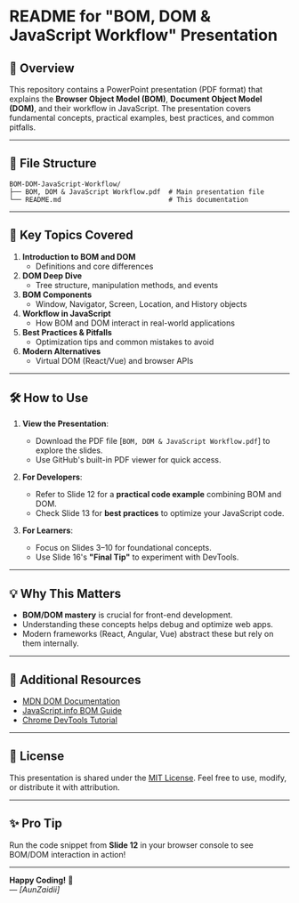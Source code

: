 # README for "BOM, DOM & JavaScript Workflow" Presentation

## 📌 Overview
This repository contains a PowerPoint presentation (PDF format) that explains the **Browser Object Model (BOM)**, **Document Object Model (DOM)**, and their workflow in JavaScript. The presentation covers fundamental concepts, practical examples, best practices, and common pitfalls.

---

## 📂 File Structure
```
BOM-DOM-JavaScript-Workflow/
├── BOM, DOM & JavaScript Workflow.pdf  # Main presentation file
└── README.md                           # This documentation
```

---

## 🎯 Key Topics Covered
1. **Introduction to BOM and DOM**
   - Definitions and core differences
2. **DOM Deep Dive**
   - Tree structure, manipulation methods, and events
3. **BOM Components**
   - Window, Navigator, Screen, Location, and History objects
4. **Workflow in JavaScript**
   - How BOM and DOM interact in real-world applications
5. **Best Practices & Pitfalls**
   - Optimization tips and common mistakes to avoid
6. **Modern Alternatives**
   - Virtual DOM (React/Vue) and browser APIs

---

## 🛠 How to Use
1. **View the Presentation**:
   - Download the PDF file [`BOM, DOM & JavaScript Workflow.pdf`] to explore the slides.
   - Use GitHub's built-in PDF viewer for quick access.

2. **For Developers**:
   - Refer to Slide 12 for a **practical code example** combining BOM and DOM.
   - Check Slide 13 for **best practices** to optimize your JavaScript code.

3. **For Learners**:
   - Focus on Slides 3–10 for foundational concepts.
   - Use Slide 16's **"Final Tip"** to experiment with DevTools.

---

## 💡 Why This Matters
- **BOM/DOM mastery** is crucial for front-end development.
- Understanding these concepts helps debug and optimize web apps.
- Modern frameworks (React, Angular, Vue) abstract these but rely on them internally.

---

## 🔗 Additional Resources
- [MDN DOM Documentation](https://developer.mozilla.org/en-US/docs/Web/API/Document_Object_Model)
- [JavaScript.info BOM Guide](https://javascript.info/browser-environment)
- [Chrome DevTools Tutorial](https://developer.chrome.com/docs/devtools/)

---

## 📜 License
This presentation is shared under the [MIT License](LICENSE). Feel free to use, modify, or distribute it with attribution.

---

## ✨ Pro Tip
Run the code snippet from **Slide 12** in your browser console to see BOM/DOM interaction in action!

---

**Happy Coding!** 🚀  
*— [AunZaidii]*
